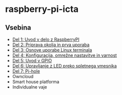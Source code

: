 # raspberry-pi-icta

## Vsebina
- [Del 1: Uvod v delo z RaspberryPI](./01_del_uvod_v_rpi/README.md)
- [Del 2: Priprava okolja in prva uporaba](./02_del_priprava_okolja/README.md)
- [Del 3: Osnove uporabe Linux terminala](./03_del_osnove_linux/README.md)
- [Del 4: Konfiguracija, omrežne nastavitve in varnost](./04_del_konfiguracija_in_varnost/README.md)
- [Del 5: Uvod v GPIO](./05_del_uvod_v_gpio/README.md)
- [Del 6: Upravljanje z LED preko spletnega vmesnika](./06_del_upravljanje_z_led_spletno/README.md)
- [Del 7: Pi-hole](./07_del_pi_hole/README.md)
- Owncloud
- Smart house platforma
- Individualne vaje
